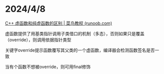 # 2024/4/8

[C++ 虚函数和纯虚函数的区别 | 菜鸟教程 (runoob.com)](https://www.runoob.com/w3cnote/cpp-virtual-functions.html)

虚函数提供了用基类指针调用子类借口的机制（多态），否则如果只是覆盖（override），则调用依据指针类型

关键字override提示函数覆写其父类的一个虚函数，编译器会检测函数签名是否一致

当有个函数不想被override，则可用final修饰
